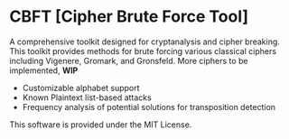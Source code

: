 # CBFT [Cipher Brute Force Tool]

A comprehensive toolkit designed for cryptanalysis and cipher breaking.
This toolkit provides methods for brute forcing various classical ciphers including Vigenere, Gromark, and Gronsfeld.
More ciphers to be implemented, **WIP**

- Customizable alphabet support
- Known Plaintext list-based attacks
- Frequency analysis of potential solutions for transposition detection

This software is provided under the MIT License.
